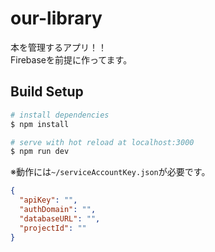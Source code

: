 # our-library

本を管理するアプリ！！  
Firebaseを前提に作ってます。

## Build Setup

``` bash
# install dependencies
$ npm install

# serve with hot reload at localhost:3000
$ npm run dev
```
※動作には`~/serviceAccountKey.json`が必要です。
``` json
{
  "apiKey": "",
  "authDomain": "",
  "databaseURL": "",
  "projectId": ""
}
```

